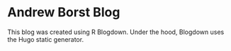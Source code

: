 # Andrew Borst Blog

This blog was created using R Blogdown. Under the hood, Blogdown uses the Hugo static generator. 

